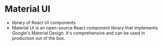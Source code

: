 # Material UI
- library of React UI components
- Material UI is an open-source React component library that implements Google's Material Design. It's comprehensive and can be used in production out of the box.